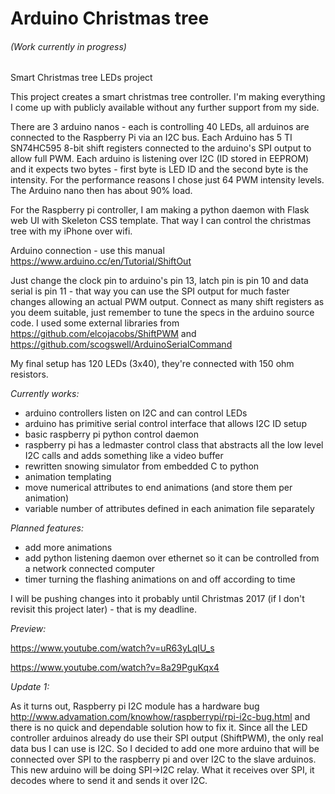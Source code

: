 # Arduino Christmas tree
###### (Work currently in progress)
Smart Christmas tree LEDs project

This project creates a smart christmas tree controller. I'm making everything I come up with publicly available without any further support from my side.

There are 3 arduino nanos - each is controlling 40 LEDs, all arduinos are connected to the Raspberry Pi via an I2C bus. Each Arduino has 5 TI SN74HC595 8-bit shift registers connected to the arduino's SPI output to allow full PWM. Each arduino is listening over I2C (ID stored in EEPROM) and it expects two bytes - first byte is LED ID and the second byte is the intensity. For the performance reasons I chose just 64 PWM intensity levels. The Arduino nano then has about 90% load.

For the Raspberry pi controller, I am making a python daemon with Flask web UI with Skeleton CSS template. That way I can control the christmas tree with my iPhone over wifi.

Arduino connection - use this manual https://www.arduino.cc/en/Tutorial/ShiftOut

Just change the clock pin to arduino's pin 13, latch pin is pin 10 and data serial is pin 11 - that way you can use the SPI output for much faster changes allowing an actual PWM output. Connect as many shift registers as you deem suitable, just remember to tune the specs in the arduino source code. I used some external libraries from https://github.com/elcojacobs/ShiftPWM and https://github.com/scogswell/ArduinoSerialCommand

My final setup has 120 LEDs (3x40), they're connected with 150 ohm resistors.

*Currently works:*
* arduino controllers listen on I2C and can control LEDs
* arduino has primitive serial control interface that allows I2C ID setup
* basic raspberry pi python control daemon
* raspberry pi has a ledmaster control class that abstracts all the low level I2C calls and adds something like a video buffer
* rewritten snowing simulator from embedded C to python
* animation templating
* move numerical attributes to end animations (and store them per animation)
* variable number of attributes defined in each animation file separately

*Planned features:*
* add more animations
* add python listening daemon over ethernet so it can be controlled from a network connected computer
* timer turning the flashing animations on and off according to time

I will be pushing changes into it probably until Christmas 2017 (if I don't revisit this project later) - that is my deadline.

*Preview:*

https://www.youtube.com/watch?v=uR63yLqIU_s

https://www.youtube.com/watch?v=8a29PguKqx4

*Update 1:*

As it turns out, Raspberry pi I2C module has a hardware bug http://www.advamation.com/knowhow/raspberrypi/rpi-i2c-bug.html and there is no quick and dependable solution how to fix it. Since all the LED controller arduinos already do use their SPI output (ShiftPWM), the only real data bus I can use is I2C. So I decided to add one more arduino that will be connected over SPI to the raspberry pi and over I2C to the slave arduinos. This new arduino will be doing SPI->I2C relay. What it receives over SPI, it decodes where to send it and sends it over I2C.
